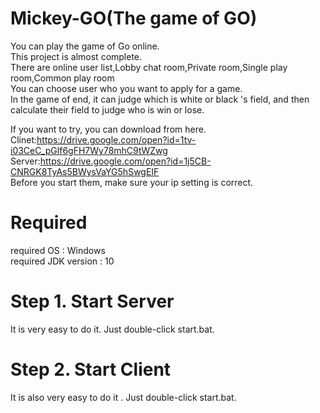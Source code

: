 # Mickey-GO(The game of GO)
You can play the game of Go online.<br>
This project is almost complete. <br>
There are online user list,Lobby chat room,Private room,Single play room,Common play room <br>
You can choose user who you want to apply for a game.<br>
In the game of end, it can judge which is white or black 's field, and then calculate their field to judge who is win or lose.

If you want to try, you can download from here. <br>
Clinet:https://drive.google.com/open?id=1tv-i03CeC_pGlf6gFH7Wy78mhC9tWZwg <br>
Server:https://drive.google.com/open?id=1j5CB-CNRGK8TyAs5BWysVaYG5hSwgEIF <br>
Before you start them, make sure your ip setting is correct. <br>
# Required
required OS : Windows <br>
required JDK version : 10 <br>
# Step 1. Start Server
It is very easy to do it. Just double-click start.bat.
# Step 2. Start Client
It is also very easy to do it . Just double-click start.bat.
